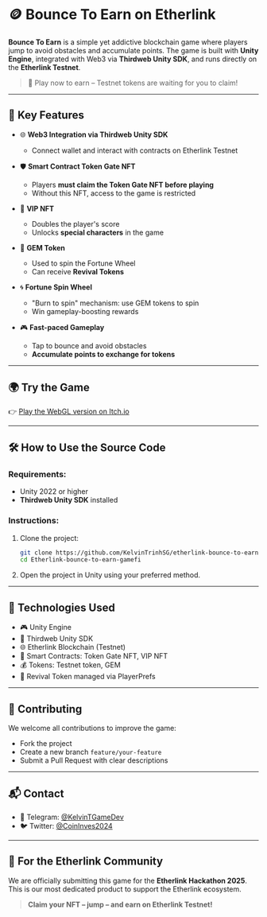 # 🪙 Bounce To Earn on Etherlink

**Bounce To Earn** is a simple yet addictive blockchain game where players jump to avoid obstacles and accumulate points. The game is built with **Unity Engine**, integrated with Web3 via **Thirdweb Unity SDK**, and runs directly on the **Etherlink Testnet**.

> 🎯 Play now to earn – Testnet tokens are waiting for you to claim!

---

## 🚀 Key Features

- 🌐 **Web3 Integration via Thirdweb Unity SDK**

  - Connect wallet and interact with contracts on Etherlink Testnet

- 🛡️ **Smart Contract Token Gate NFT**

  - Players **must claim the Token Gate NFT before playing**
  - Without this NFT, access to the game is restricted

- 👑 **VIP NFT**

  - Doubles the player's score
  - Unlocks **special characters** in the game

- 💎 **GEM Token**

  - Used to spin the Fortune Wheel
  - Can receive **Revival Tokens**

- 🌀 **Fortune Spin Wheel**

  - "Burn to spin" mechanism: use GEM tokens to spin
  - Win gameplay-boosting rewards

- 🎮 **Fast-paced Gameplay**
  - Tap to bounce and avoid obstacles
  - **Accumulate points to exchange for tokens**

---

## 🌍 Try the Game

👉 [Play the WebGL version on Itch.io](https://thkien85.itch.io/etherlink-gamefi-bounce-bounce)

---

## 🛠 How to Use the Source Code

### Requirements:

- Unity 2022 or higher
- **Thirdweb Unity SDK** installed

### Instructions:

1. Clone the project:

   ```bash
   git clone https://github.com/KelvinTrinhSG/etherlink-bounce-to-earn-gamefi.git
   cd Etherlink-bounce-to-earn-gamefi
   ```

2. Open the project in Unity using your preferred method.

---

## 🧩 Technologies Used

- 🎮 Unity Engine
- 🔗 Thirdweb Unity SDK
- 🌐 Etherlink Blockchain (Testnet)
- 🧠 Smart Contracts: Token Gate NFT, VIP NFT
- 💰 Tokens: Testnet token, GEM
- 🔁 Revival Token managed via PlayerPrefs

---

## 🤝 Contributing

We welcome all contributions to improve the game:

- Fork the project
- Create a new branch `feature/your-feature`
- Submit a Pull Request with clear descriptions

---

## 📬 Contact

- 💬 Telegram: [@KelvinTGameDev](https://t.me/KelvinTGameDev)
- 🐦 Twitter: [@CoinInves2024](https://x.com/CoinInves2024)

---

## 💚 For the Etherlink Community

We are officially submitting this game for the **Etherlink Hackathon 2025**. This is our most dedicated product to support the Etherlink ecosystem.

> **Claim your NFT – jump – and earn on Etherlink Testnet!**
